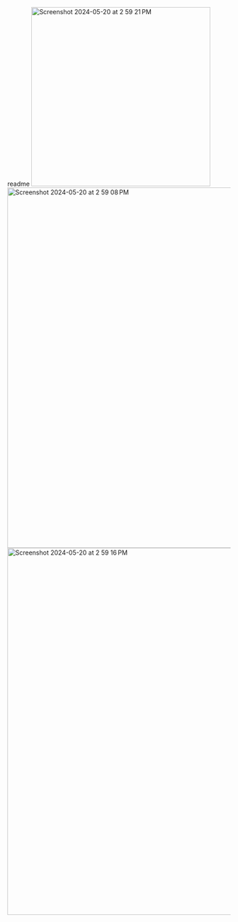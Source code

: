 readme
<img width="404" alt="Screenshot 2024-05-20 at 2 59 21 PM" src="https://github.com/cyanicain/EXPERIMENT-5-your-immortal-boyfriend/assets/163791115/5876b56f-0fba-4ee0-9c8e-d6199d17b7f4">
<img width="813" alt="Screenshot 2024-05-20 at 2 59 08 PM" src="https://github.com/cyanicain/EXPERIMENT-5-your-immortal-boyfriend/assets/163791115/b1c3d908-5bd7-4637-9469-9ae6ed2a5efd">
<img width="828" alt="Screenshot 2024-05-20 at 2 59 16 PM" src="https://github.com/cyanicain/EXPERIMENT-5-your-immortal-boyfriend/assets/163791115/fed78af7-39b5-4b5a-bd04-2263f42125c1">
